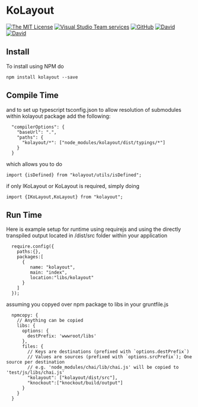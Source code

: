 ﻿
# KoLayout
[![The MIT License](https://img.shields.io/badge/license-MIT-orange.svg?style=flat-square)](http://opensource.org/licenses/MIT)
[![Visual Studio Team services](https://img.shields.io/vso/build/sinnovations/40c16cc5-bf99-47d4-a814-56c38cc0ea24/22.svg?style=flat-square&label=build:%20KoLayout)]()
[![GitHub](https://img.shields.io/github/release/s-innovations/kolayout.svg?style=flat-square)](https://github.com/s-innovations/kolayout/releases)
[![David](https://img.shields.io/david/s-innovations/kolayout.svg?style=flat-square)](https://david-dm.org/s-innovations/kolayout)
[![David](https://img.shields.io/david/dev/s-innovations/kolayout.svg?style=flat-square)](https://david-dm.org/s-innovations/kolayout?type=dev)


## Install
To install using NPM do
```
npm install kolayout --save
```

## Compile Time
and to set up typescript tsconfig.json to allow resolution of submodules within kolayout package add the following:
```
  "compilerOptions": {
    "baseUrl": ".",
    "paths": {
      "kolayout/*": ["node_modules/kolayout/dist/typings/*"]
    }
  }
```

which allows you to do 
```
import {isDefined} from "kolayout/utils/isDefined";
```

if only IKoLayout or KoLayout is required, simply doing 
```
import {IKoLayout,KoLayout} from "kolayout";
```

## Run Time

Here is example setup for runtime using requirejs and using the directly transpiled output located in /dist/src folder within your application

```
  require.config({
    paths:{},
    packages:[
      {
         name: "kolayout",
         main: "index",
         location:"libs/kolayout"
      }
    ]
  });
```

assuming you copyed over npm package to libs in your gruntfile.js

```
  npmcopy: {
    // Anything can be copied 
    libs: {
      options: {
        destPrefix: 'wwwroot/libs'
      },
      files: {
        // Keys are destinations (prefixed with `options.destPrefix`) 
        // Values are sources (prefixed with `options.srcPrefix`); One source per destination 
        // e.g. 'node_modules/chai/lib/chai.js' will be copied to 'test/js/libs/chai.js' 
        "kolayout": ["kolayout/dist/src"],
        "knockout":["knockout/build/output"]
      }
    }
  }
```